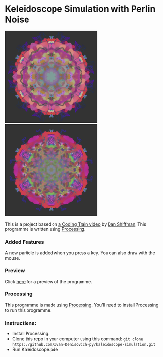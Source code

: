 # Keleidoscope Simulation with Perlin Noise

<img src="screenshots/screenshot-1.png" width="300" alt="screenshot" />
<img src="screenshots/screenshot-2.png" width="300" alt="screenshot" />

This is a project based on [a Coding Train video](https://youtu.be/R3C2giDfmO8) by [Dan Shiffman](https://www.youtube.com/channel/UCvjgXvBlbQiydffZU7m1_aw). This programme is written using [Processing](processing.org).

### Added Features

A new particle is added when you press a key. You can also draw with the mouse.

### Preview

Click [here](https://youtu.be/BD4Y-88ryvE) for a preview of the programme.

### Processing

This programme is made using [Processing](http://processing.org/). You'll need to install Processing to run this programme.

### Instructions:

-   Install Processing.
-   Clone this repo in your computer using this command:
    `git clone https://github.com/Ivan-Denisovich-py/kaleidoscope-simulation.git`
-   Run Kaleidoscope.pde

